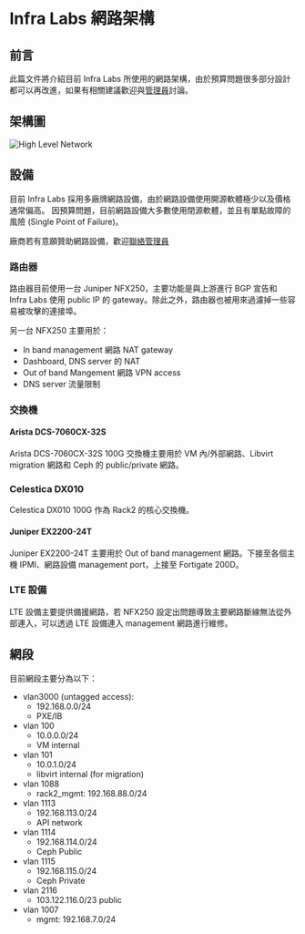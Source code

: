 # Infra Labs 網路架構

## 前言

此篇文件將介紹目前 Infra Labs 所使用的網路架構，由於預算問題很多部分設計都可以再改進，如果有相關建議歡迎與[管理員](mailto:infra@cloudnative.tw)討論。

## 架構圖

![High Level Network](images/high_level_network.png)

## 設備

目前 Infra Labs 採用多廠牌網路設備，由於網路設備使用開源軟體極少以及價格通常偏高。
因預算問題，目前網路設備大多數使用閉源軟體，並且有單點故障的風險 (Single Point of Failure)。

廠商若有意願贊助網路設備，歡迎[聯絡管理員](mailto:infra@cloudnative.tw)

### 路由器

路由器目前使用一台 Juniper NFX250，主要功能是與上游進行 BGP 宣告和 Infra Labs 使用 public IP 的 gateway。除此之外，路由器也被用來過濾掉一些容易被攻擊的連接埠。

另一台 NFX250 主要用於：

- In band management 網路 NAT gateway
- Dashboard, DNS server 的 NAT
- Out of band Mangement 網路 VPN access
- DNS server 流量限制

### 交換機

#### Arista DCS-7060CX-32S

Arista DCS-7060CX-32S 100G 交換機主要用於 VM 內/外部網路、Libvirt migration 網路和 Ceph 的 public/private 網路。

### Celestica DX010

Celestica DX010 100G 作為 Rack2 的核心交換機。

#### Juniper EX2200-24T

Juniper EX2200-24T 主要用於 Out of band management 網路。下接至各個主機 IPMI、網路設備 management port，上接至 Fortigate 200D。

### LTE 設備

LTE 設備主要提供備援網路，若 NFX250 設定出問題導致主要網路斷線無法從外部連入，可以透過 LTE 設備連入 management 網路進行維修。

## 網段

目前網段主要分為以下：

- vlan3000 (untagged access): 
    - 192.168.0.0/24 
    - PXE/IB
- vlan 100 
    - 10.0.0.0/24 
    - VM internal
- vlan 101
    - 10.0.1.0/24
    - libvirt internal (for migration)
- vlan 1088
    - rack2_mgmt: 192.168.88.0/24
- vlan 1113
    - 192.168.113.0/24
    - API network
- vlan 1114
    - 192.168.114.0/24
    - Ceph Public
- vlan 1115
    - 192.168.115.0/24
    - Ceph Private
- vlan 2116
    - 103.122.116.0/23 public
- vlan 1007
    - mgmt: 192.168.7.0/24
